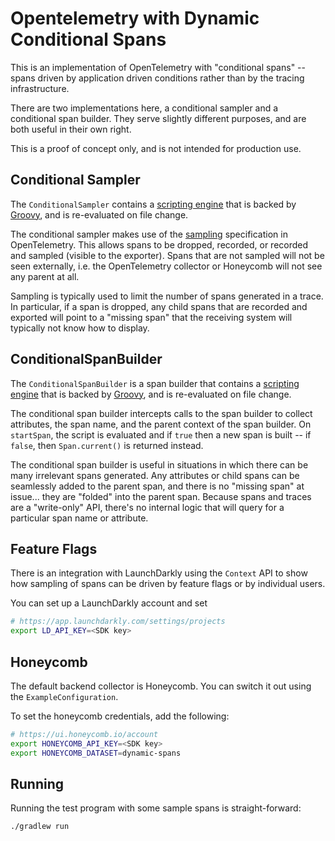 # Opentelemetry with Dynamic Conditional Spans

This is an implementation of OpenTelemetry with "conditional spans" -- spans driven by application driven conditions rather than by the tracing infrastructure.

There are two implementations here, a conditional sampler and a conditional span builder.  They serve slightly different purposes, and are both useful in their own right.

This is a proof of concept only, and is not intended for production use.

## Conditional Sampler

The `ConditionalSampler` contains a [scripting engine](https://en.wikipedia.org/wiki/Scripting_for_the_Java_Platform) that is backed by [Groovy](https://en.wikipedia.org/wiki/Apache_Groovy), and is re-evaluated on file change.

The conditional sampler makes use of the [sampling](https://github.com/open-telemetry/opentelemetry-specification/blob/main/specification/trace/sdk.md#sampler) specification in OpenTelemetry.  This allows spans to be dropped, recorded, or recorded and sampled (visible to the exporter).  Spans that are not sampled will not be seen externally, i.e. the OpenTelemetry collector or Honeycomb will not see any parent at all.

Sampling is typically used to limit the number of spans generated in a trace.  In particular, if a span is dropped, any child spans that are recorded and exported will point to a "missing span" that the receiving system will typically not know how to display.

## ConditionalSpanBuilder

The `ConditionalSpanBuilder` is a span builder that contains a [scripting engine](https://en.wikipedia.org/wiki/Scripting_for_the_Java_Platform) that is backed by [Groovy](https://en.wikipedia.org/wiki/Apache_Groovy), and is re-evaluated on file change.

The conditional span builder intercepts calls to the span builder to collect attributes, the span name, and the parent context of the span builder.  On `startSpan`, the script is evaluated and if `true` then a new span is built -- if `false`, then `Span.current()` is returned instead.

The conditional span builder is useful in situations in which there can be many irrelevant spans generated.  Any attributes or child spans can be seamlessly added to the parent span, and there is no "missing span" at issue... they are "folded" into the parent span.  Because spans and traces are a "write-only" API, there's no internal logic that will query for a particular span name or attribute.

## Feature Flags

There is an integration with LaunchDarkly using the `Context` API to show how sampling of spans can be driven by feature flags or by individual users.

You can set up a LaunchDarkly account and set 

```bash
# https://app.launchdarkly.com/settings/projects
export LD_API_KEY=<SDK key>
```

## Honeycomb

The default backend collector is Honeycomb.  You can switch it out using the `ExampleConfiguration`.

To set the honeycomb credentials, add the following:

```bash
# https://ui.honeycomb.io/account
export HONEYCOMB_API_KEY=<SDK key>
export HONEYCOMB_DATASET=dynamic-spans
```

## Running

Running the test program with some sample spans is straight-forward:

```bash
./gradlew run
```